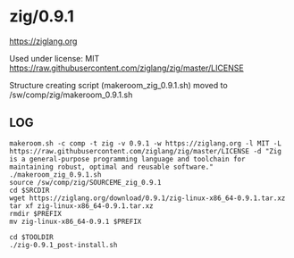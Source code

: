 zig/0.9.1
==========

<https://ziglang.org>

Used under license:
MIT
<https://raw.githubusercontent.com/ziglang/zig/master/LICENSE>

Structure creating script (makeroom_zig_0.9.1.sh) moved to /sw/comp/zig/makeroom_0.9.1.sh

LOG
---

    makeroom.sh -c comp -t zig -v 0.9.1 -w https://ziglang.org -l MIT -L https://raw.githubusercontent.com/ziglang/zig/master/LICENSE -d "Zig is a general-purpose programming language and toolchain for maintaining robust, optimal and reusable software."
    ./makeroom_zig_0.9.1.sh 
    source /sw/comp/zig/SOURCEME_zig_0.9.1
    cd $SRCDIR
    wget https://ziglang.org/download/0.9.1/zig-linux-x86_64-0.9.1.tar.xz
    tar xf zig-linux-x86_64-0.9.1.tar.xz 
    rmdir $PREFIX
    mv zig-linux-x86_64-0.9.1 $PREFIX

    cd $TOOLDIR
    ./zig-0.9.1_post-install.sh 

